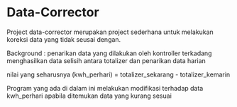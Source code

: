 # Data-Corrector

Project data-corrector merupakan project sederhana untuk melakukan koreksi data yang tidak seusai dengan.

Background : penarikan data yang dilakukan oleh kontroller terkadang menghasilkan data selisih antara totalizer dan penarikan data harian

nilai yang seharusnya (kwh_perhari) = totalizer_sekarang - totalizer_kemarin

Program yang ada di dalam ini melakukan modifikasi terhadap data kwh_perhari apabila ditemukan data yang kurang sesuai
